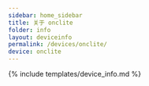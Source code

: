```yaml
---
sidebar: home_sidebar
title: 关于 onclite
folder: info
layout: deviceinfo
permalink: /devices/onclite/
device: onclite
---
```

{% include templates/device_info.md %}
